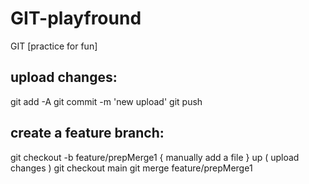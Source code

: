 # GIT-playfround

GIT [practice for fun]

## upload changes:
git add -A
git commit -m 'new upload'
git push

## create a feature branch:
git checkout -b feature/prepMerge1
{ manually add a file }
up ( upload changes )
git checkout main
git merge feature/prepMerge1


